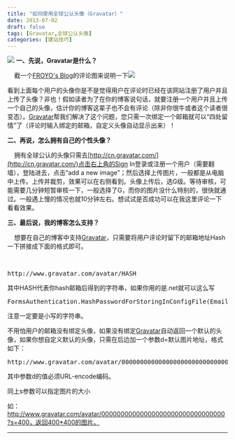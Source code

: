 ```yaml
---
title: "如何使用全球公认头像（Gravatar）"
date: 2013-07-02
draft: false
tags: [Gravatar,全球公认头像]
categories: [建站技巧]
---
```


![](/Content/upload/Img20130702/s_roaxzn4t_53r.png) 
**一、先说，Gravatar是什么？** 

    截一个[FROYO&#39;s Blog](http://www.izhuyue.com)的评论图来说明一下![](/Content/attached/image/20130702/ajvwrwj3_ebo.png) 

看到上面每个用户的头像你是不是觉得用户在评论时已经在该网站注册了用户并且上传了头像？非也！假如读者为了在你的博客说句话，就要注册一个用户并且上传一个自己的头像，估计你的博客这辈子也不会有评论（除非你很牛或者这个读者很变态）。[Gravatar](http://cn.gravatar.com/)帮我们解决了这个问题，您只需一次绑定一个邮箱就可以“四处留情”了（评论时输入绑定的邮箱，自定义头像自动显示出来）！

**二、再说，怎么拥有自己的个性头像？** 

    拥有全球公认的头像只需去[http://cn.gravatar.com/](http://cn.gravatar.com/)点击右上角的Sign In登录或注册一个用户（需要翻墙），登陆进去，点击“add a new image”；然后选择上传图片，一般都是从电脑中上传。上传并裁剪，效果可以在右侧看到。头像上传后，选G级。等待审核，可能需要几分钟短暂审核一下，一般选择了G，而你的图片没什么特别的，很快就通过。一般遇上慢的情况也就10分钟左右。想试试是否成功可以在我这里评论一下看看效果。

**三、最后说，我的博客怎么支持？** 

    想要在自己的博客中支持[Gravatar](http://cn.gravatar.com/)，只需要将用户评论时留下的邮箱地址Hash一下拼接成下面的格式即可。

    


<pre>http://www.gravatar.com/avatar/HASH</pre>

其中HASH代表你hash邮箱后得到的字符串，如果你用的是.net就可以这么写





<pre>FormsAuthentication.HashPasswordForStoringInConfigFile(Email, &#34;MD5&#34;).ToLower();</pre>

注意一定要是小写的字符串。


不用怕用户的邮箱没有绑定头像，如果没有绑定[Gravatar](http://cn.gravatar.com/)自动返回一个默认的头像，如果你想自定义默认的头像，只需在后边加一个参数d=默认图片地址，格式如下：




<pre>http://www.gravatar.com/avatar/00000000000000000000000000000000?d=http%3A%2F%2Fexample.com%2Fimages%2Favatar.jpg</pre>

其中参数d的值必须URL-encode编码。


同上s参数可以指定图片的大小

如：http://www.gravatar.com/avatar/00000000000000000000000000000000?s=400，返回400*400的图片。




 
- - -
 